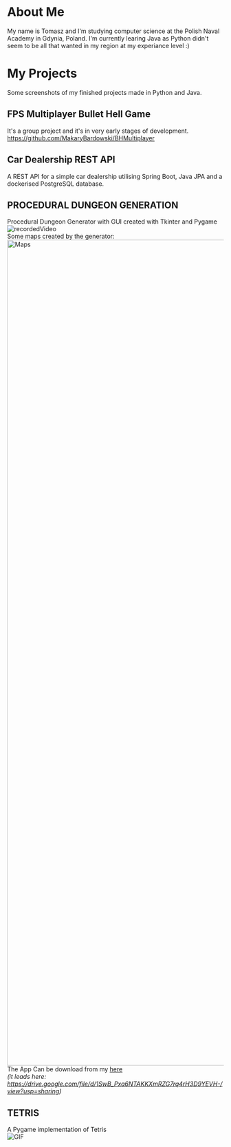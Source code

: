 # About Me
My name is Tomasz and I'm studying computer science at the Polish Naval Academy in Gdynia, Poland. I'm currently learing Java as Python didn't seem to be all that wanted in my region at my experiance level :)
# My Projects
Some screenshots of my finished projects made in Python and Java.

## **FPS Multiplayer Bullet Hell Game**
It's a group project and it's in very early stages of development.   
https://github.com/MakaryBardowski/BHMultiplayer

## **Car Dealership REST API**
A REST API for a simple car dealership utilising Spring Boot, Java JPA and a dockerised PostgreSQL database.

## **PROCEDURAL DUNGEON GENERATION**  
Procedural Dungeon Generator with GUI created with Tkinter and Pygame  
![recordedVideo](https://user-images.githubusercontent.com/100423134/194754592-a30e4189-cc10-46e1-a7d4-f92a70f636fd.gif)   
Some maps created by the generator:  
<img width="1920" alt="Maps" src="https://user-images.githubusercontent.com/100423134/194754311-e98b3613-2ea7-456a-915a-d83f370c48bd.png">
The App Can be download from my [here](https://drive.google.com/file/d/1SwB_Pxa6NTAKKXmRZG7rq4rH3D9YEVH-/view?usp=sharing)  
 *(it leads here: https://drive.google.com/file/d/1SwB_Pxa6NTAKKXmRZG7rq4rH3D9YEVH-/view?usp=sharing)*

## **TETRIS**  
A Pygame implementation of Tetris  
![GIF](https://user-images.githubusercontent.com/100423134/193448430-26559278-d497-4347-b75a-666e801bc20d.gif)
